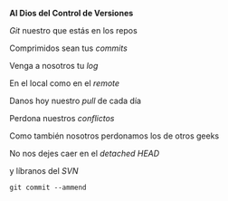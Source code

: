 **Al Dios del Control de Versiones**

*Git* nuestro que estás en los repos

Comprimidos sean tus *commits*

Venga a nosotros tu *log*

En el local como en el *remote*

Danos hoy nuestro *pull* de cada día

Perdona nuestros *conflictos*

Como también nosotros perdonamos los de otros geeks<br>

No nos dejes caer en el *detached HEAD*

y líbranos del *SVN*

`git commit --ammend`

